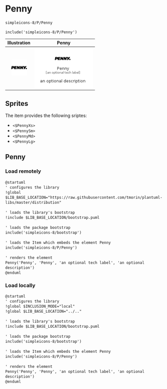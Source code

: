 # Penny


```text
simpleicons-8/P/Penny
```

```text
include('simpleicons-8/P/Penny')
```



| Illustration | Penny |
| :---: | :---: |
| ![illustration for Illustration](../../simpleicons-8/P/Penny.png) | ![illustration for Penny](../../simpleicons-8/P/Penny.Local.png) |



## Sprites
The item provides the following sriptes:

- `<$PennyXs>`
- `<$PennySm>`
- `<$PennyMd>`
- `<$PennyLg>`





## Penny

### Load remotely
```plantuml
@startuml
' configures the library
!global $LIB_BASE_LOCATION="https://raw.githubusercontent.com/tmorin/plantuml-libs/master/distribution"

' loads the library's bootstrap
!include $LIB_BASE_LOCATION/bootstrap.puml

' loads the package bootstrap
include('simpleicons-8/bootstrap')

' loads the Item which embeds the element Penny
include('simpleicons-8/P/Penny')

' renders the element
Penny('Penny', 'Penny', 'an optional tech label', 'an optional description')
@enduml
```

### Load locally
```plantuml
@startuml
' configures the library
!global $INCLUSION_MODE="local"
!global $LIB_BASE_LOCATION="../.."

' loads the library's bootstrap
!include $LIB_BASE_LOCATION/bootstrap.puml

' loads the package bootstrap
include('simpleicons-8/bootstrap')

' loads the Item which embeds the element Penny
include('simpleicons-8/P/Penny')

' renders the element
Penny('Penny', 'Penny', 'an optional tech label', 'an optional description')
@enduml
```

